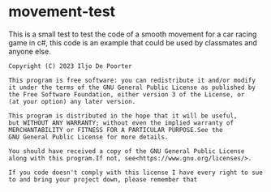 # movement-test
This is a small test to test the code of a smooth movement for a car racing game in c#, this code is an example that could be used by classmates and anyone else.


  
    Copyright (C) 2023 Iljo De Poorter

    This program is free software: you can redistribute it and/or modify
    it under the terms of the GNU General Public License as published by
    the Free Software Foundation, either version 3 of the License, or
    (at your option) any later version.

    This program is distributed in the hope that it will be useful,
    but WITHOUT ANY WARRANTY; without even the implied warranty of
    MERCHANTABILITY or FITNESS FOR A PARTICULAR PURPOSE.See the
    GNU General Public License for more details.

    You should have received a copy of the GNU General Public License
    along with this program.If not, see<https://www.gnu.org/licenses/>.
    
    If you code doesn't comply with this license I have every right to sue to and bring your project down, please remember that
